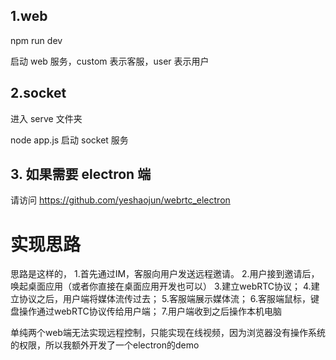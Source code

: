 ## 1.web

npm run dev

启动 web 服务，custom 表示客服，user 表示用户

## 2.socket

进入 serve 文件夹

node app.js 启动 socket 服务

## 3. 如果需要 electron 端

请访问 https://github.com/yeshaojun/webrtc_electron

# 实现思路
思路是这样的，
1.首先通过IM，客服向用户发送远程邀请。
2.用户接到邀请后，唤起桌面应用（或者你直接在桌面应用开发也可以）
3.建立webRTC协议； 
4.建立协议之后，用户端将媒体流传过去； 
5.客服端展示媒体流； 
6.客服端鼠标，键盘操作通过webRTC协议传给用户端； 
7.用户端收到之后操作本机电脑

单纯两个web端无法实现远程控制，只能实现在线视频，因为浏览器没有操作系统的权限，所以我额外开发了一个electron的demo


